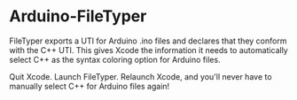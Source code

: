 # Arduino-FileTyper

FileTyper exports a UTI for Arduino .ino files and declares that they conform with the C++ UTI. This gives Xcode the information it needs to automatically select C++ as the syntax coloring option for Arduino files.

Quit Xcode. Launch FileTyper. Relaunch Xcode, and you'll never have to manually select C++ for Arduino files again!
